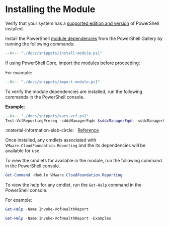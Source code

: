 # Installing the Module

Verify that your system has a [supported edition and version](/powershell-module-for-vmware-cloud-foundation-reporting/#powershell) of PowerShell installed.

Install the PowerShell [module dependencies](/powershell-module-for-vmware-cloud-foundation-reporting/#module-dependencies) from the PowerShell Gallery by running the following commands:

```powershell
--8<-- "./docs/snippets/install-module.ps1"
```

If using PowerShell Core, import the modules before proceeding:

For example:

```powershell
--8<-- "./docs/snippets/import-module.ps1"
```

To verify the module dependencies are installed, run the following commands in the PowerShell console.

**Example**:

```powershell
--8<-- "./docs/snippets/vars-vcf.ps1"
Test-VcfReportingPrereq -sddcManagerFqdn $sddcManagerFqdn -sddcManagerUser $sddcManagerUser -sddcManagerPass $sddcManagerPass
```

:material-information-slab-circle: &nbsp; [Reference](/powershell-module-for-vmware-cloud-foundation-reporting/documentation/functions/Test-VcfReportingPrereq/)

Once installed, any cmdlets associated with `VMware.CloudFoundation.Reporting` and the its dependencies will be available for use.

To view the cmdlets for available in the module, run the following command in the PowerShell console.

```powershell
Get-Command -Module VMware.CloudFoundation.Reporting
```

To view the help for any cmdlet, run the `Get-Help` command in the PowerShell console.

For example:

```powershell
Get-Help -Name Invoke-VcfHealthReport
```

```powershell
Get-Help -Name Invoke-VcfHealthReport -Examples
```
